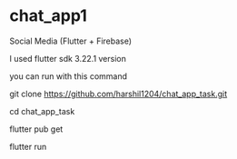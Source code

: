 # chat_app1

Social Media (Flutter + Firebase)

I used flutter sdk 3.22.1 version

you can run with this command

git clone https://github.com/harshil1204/chat_app_task.git

cd chat_app_task

flutter pub get 

flutter run
